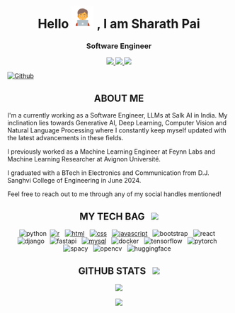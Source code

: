 <!--- <img src= "https://github.com/Sharath1036/Sharath1036/assets/83855796/ef01a6e7-cb94-410c-8d1f-b8c70f9bc8df" width="100%"> --->

<h1 align=center>Hello <img src="https://raw.githubusercontent.com/Sharath1036/Sharath1036/main/coder.png" width="50px"> , I am Sharath Pai</h1>

<h3 align="center">Software Engineer</h3>

<p align='center'>
  <a href='mailto:sharathpai107@gmail.com' target="_blank">
      <img src='https://img.shields.io/badge/-sharathpai107@gmail.com-c14438?style=flat&logo=Gmail&logoColor=white&link=mailto:sharathpai107.com'>
  </a>
  
 
  <a href='https://www.linkedin.com/in/sharathpai107/' target="_blank">
      <img src='https://img.shields.io/badge/-SharathPai-0072b1?style=flat&logo=Linkedin&logoColor=white&link=https://www.linkedin.com/in/sharathpai107/'>
  </a>
  
  <a href='https://www.instagram.com/sharath_1007/' target="_blank">
      <img src='https://img.shields.io/badge/-sharath_1007-0072b1?style=flat&logo=Instagram&logoColor=white&link=https://www.instagram.com/sharath_1007/'>
  </a>
 

[![Github](https://img.shields.io/github/followers/Sharath1036?label=Follow&style=social)](https://github.com/Sharath1036)

<h2 align="center">
    ABOUT ME
</h2>

I'm a currently working as a Software Engineer, LLMs at Salk AI in India. My inclination lies towards Generative AI, Deep Learning, Computer Vision and Natural Language Processing where I constantly keep myself updated with the latest advancements in these fields.

I previously worked as a Machine Learning Engineer at Feynn Labs and Machine Learning Researcher at Avignon Université. 

I graduated with a BTech in Electronics and Communication from D.J. Sanghvi College of Engineering in June 2024.

Feel free to reach out to me through any of my social handles mentioned!

<h2 align='center'> MY TECH BAG  &nbsp; <img src = "https://media2.giphy.com/media/QssGEmpkyEOhBCb7e1/giphy.gif?cid=ecf05e47a0n3gi1bfqntqmob8g9aid1oyj2wr3ds3mg700bl&rid=giphy.gif" width = 32px> </h2>
<p align='center'>
<!-- <a href="https://github.com/Sharath1036?tab=repositories&q=&type=&language=c&sort="><img src="https://cdn.worldvectorlogo.com/logos/c-1.svg" alt="c" width="40" height="40"/></a> &nbsp; -->
<img src="https://www.vectorlogo.zone/logos/python/python-icon.svg" alt="python" width="40" height="40"/>&nbsp;    
<a href="https://github.com/Sharath1036?tab=repositories&q=&type=&language=r&sort="><img src="https://www.vectorlogo.zone/logos/r-project/r-project-icon.svg" alt="r" width="40" height="40"/></a> &nbsp;
<a href="https://github.com/Sharath1036?tab=repositories&q=&type=&language=html&sort="><img src="https://www.vectorlogo.zone/logos/w3_html5/w3_html5-icon.svg" alt="html" width="40" height="40"/></a> &nbsp;
<a href="https://github.com/Sharath1036?tab=repositories&q=&type=&language=css&sort="><img src="https://www.vectorlogo.zone/logos/w3_css/w3_css-icon.svg" alt="css" width="40" height="40"/></a> &nbsp;
<a href="https://github.com/Sharath1036?tab=repositories&q=&type=&language=javascript&sort="><img src="https://seeklogo.com/images/J/javascript-js-logo-2949701702-seeklogo.com.png" alt="javascript" width="40" height="40"/></a> &nbsp;
<img src="https://www.vectorlogo.zone/logos/getbootstrap/getbootstrap-icon.svg" alt="bootstrap" width="40" height="40"/> &nbsp;  
<img src="https://www.vectorlogo.zone/logos/reactjs/reactjs-icon.svg" alt="react" width="40" height="40"/> &nbsp;
<!-- <img src="https://www.vectorlogo.zone/logos/mongodb/mongodb-icon.svg" alt="mongodb" width="40" height="40"/> &nbsp; -->
<img src="https://cdn.iconscout.com/icon/free/png-256/free-django-1-282754.png?f=webp&w=256" alt="django" width="40" height="40"/> &nbsp;
<img src="https://seeklogo.com/images/F/fastapi-logo-541BAA112F-seeklogo.com.png" alt="fastapi" width="40" height="40"/> &nbsp; 
<a href="https://github.com/Sharath1036?tab=repositories&q=&type=&language=tsql&sort="><img src="https://www.vectorlogo.zone/logos/mysql/mysql-icon.svg" alt="mysql" width="40" height="40"/></a> &nbsp;  
<img src="https://seeklogo.com/images/D/docker-logo-9FF973197B-seeklogo.com.png" alt="docker" width="50" height="40"/> &nbsp;
<img src="https://www.vectorlogo.zone/logos/tensorflow/tensorflow-icon.svg" alt="tensorflow" width="40" height="40"/> &nbsp;
<img src="https://seeklogo.com/images/P/pytorch-logo-84F95D0AF5-seeklogo.com.png" alt="pytorch" width="32" height="40"/> &nbsp;
<img src="https://media.tekpon.com/2023/02/spaCy-io-Logo.webp" alt="spacy" width="40" height="40"/> &nbsp;   
<img src="https://www.vectorlogo.zone/logos/opencv/opencv-icon.svg" alt="opencv" width="40" height="40"/> &nbsp;
<img src="https://cdn.worldvectorlogo.com/logos/huggingface-2.svg" alt="huggingface" width="40" height="40"/> &nbsp;  
<br>
</p>

<h2 align = 'center'>
    GITHUB STATS &nbsp; <img src = "https://raw.githubusercontent.com/Sharath1036/readme-icon-generator/main/github-cat.gif" width = 32px>
</h2>

<p align= "center"><img src= "https://github-readme-stats.vercel.app/api?username=Sharath1036&&show_icons=true&title_color=ffffff&icon_color=bb2acf&text_color=daf7dc&bg_color=151515" /></p>

<p align= "center"><img src= "https://github-readme-stats.vercel.app/api/top-langs/?username=Sharath1036&count_private=true&theme=tokyonight" /></p>
  
